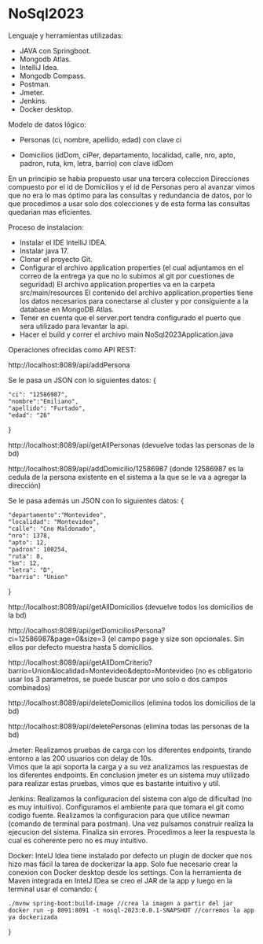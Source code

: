 # NoSql2023

Lenguaje y herramientas utilizadas: 

- JAVA con Springboot.
- Mongodb Atlas.
- IntelliJ Idea.
- Mongodb Compass.
- Postman.
- Jmeter.
- Jenkins.
- Docker desktop.

Modelo de datos lógico:

- Personas (ci, nombre, apellido, edad) con clave ci

- Domicilios (idDom, ciPer, departamento, localidad, calle, nro, apto, padron, ruta, km, letra, barrio) con clave idDom

En un principio se habia propuesto usar una tercera coleccion Direcciones compuesto por el id de Domicilios y el id de Personas pero al avanzar vimos que no era lo mas óptimo para las consultas y redundancia de datos, por lo que procedimos a usar solo dos colecciones y de esta forma las consultas quedarian mas eficientes.

Proceso de instalacion:

- Instalar el IDE IntelliJ IDEA.
- Instalar java 17.
- Clonar el proyecto Git.
- Configurar el archivo application properties (el cual adjuntamos en el correo de la entrega ya que no lo subimos al git por cuestiones de seguridad)
  El archivo application.properties va en la carpeta src/main/resources
  El contenido del archivo application.properties tiene los datos necesarios para conectarse al cluster y por consiguiente a la database en MongoDB Atlas.
- Tener en cuenta que el server.port tendra configurado el puerto que sera utilizado para levantar la api.
- Hacer el build y correr el archivo main NoSql2023Application.java

Operaciones ofrecidas como API REST:

http://localhost:8089/api/addPersona

Se le pasa un JSON con lo siguientes datos:
{

    "ci": "12586987",
    "nombre":"Emiliano",
    "apellido": "Furtado",
    "edad": "26"
}

http://localhost:8089/api/getAllPersonas (devuelve todas las personas de la bd)

http://localhost:8089/api/addDomicilio/12586987 (donde 12586987 es la cedula de la persona existente en el sistema a la que se le va a agregar la dirección)

Se le pasa además un JSON con lo siguientes datos:
{

    "departamento":"Montevideo",
    "localidad": "Montevideo",
    "calle": "Cno Maldonado",
    "nro": 1378,
    "apto": 12,
    "padron": 100254,
    "ruta": 8,
    "km": 12,
    "letra": "D",
    "barrio": "Union"
}

http://localhost:8089/api/getAllDomicilios (devuelve todos los domicilios de la bd)

http://localhost:8089/api/getDomiciliosPersona?ci=12586987&page=0&size=3 (el campo page y size son opcionales. Sin ellos por defecto muestra hasta 5 domicilios.

http://localhost:8089/api/getAllDomCriterio?barrio=Union&localidad=Montevideo&depto=Montevideo (no es obligatorio usar los 3 parametros, se puede buscar por uno solo o dos campos combinados)

http://localhost:8089/api/deleteDomicilios (elimina todos los domicilios de la bd)

http://localhost:8089/api/deletePersonas (elimina todas las personas de la bd)


Jmeter: 
Realizamos pruebas de carga con los diferentes endpoints, tirando entorno a las 200 usuarios con delay de 10s.  
Vimos que la api soporta la carga y a su vez analizamos las respuestas de los diferentes endpoints. 
En conclusion jmeter es un sistema muy utilizado para realizar estas pruebas, vimos que es bastante intuitivo y util.

Jenkins: 
Realizamos la configuracion del sistema con algo de dificultad (no es muy intuitivo). 
Configuramos el ambiente para que tomara el git como codigo fuente. 
Realizamos la configuracion para que utilice newman (comando de terminal para postman). 
Una vez pulsamos construir realiza la ejecucion del sistema. 
Finaliza sin errores. 
Procedimos a leer la respuesta la cual es coherente pero no es muy intuitivo.

Docker:
IntelJ Idea tiene instalado por defecto un plugin de docker que nos hizo mas fácil la tarea de dockerizar la app.
Solo fue necesario crear la conexion con Docker desktop desde los settings.
Con la herramienta de Maven integrada en IntelJ IDea se creo el JAR de la app y luego en la terminal usar el comando:
{

    ./mvnw spring-boot:build-image //crea la imagen a partir del jar
    docker run -p 8091:8091 -t nosql-2023:0.0.1-SNAPSHOT //corremos la app ya dockerizada
}